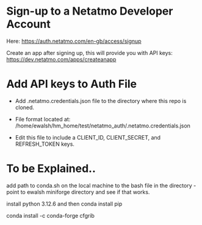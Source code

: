 # Sign-up to a Netatmo Developer Account

Here: https://auth.netatmo.com/en-gb/access/signup

Create an app after signing up, this will provide you with API keys: https://dev.netatmo.com/apps/createanapp

# Add API keys to Auth File

  - Add .netatmo.credentials.json file to the directory where this repo is cloned.

  - File format located at: /home/ewalsh/hm_home/test/netatmo_auth/.netatmo.credentials.json

  - Edit this file to include a CLIENT_ID, CLIENT_SECRET, and REFRESH_TOKEN keys.

# To be Explained..

add path to conda.sh on the local machine to the bash file in the directory - point to ewalsh miniforge directory and see if that works.

install python 3.12.6 and then conda install pip

conda install -c conda-forge cfgrib
